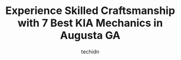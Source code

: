 ---
layout: ampstory
image: https://images.unsplash.com/photo-1508048236731-b5ef91f7840c?ixlib=rb-4.0.3&ixid=MnwxMjA3fDB8MHxwaG90by1wYWdlfHx8fGVufDB8fHx8&auto=format&fit=crop&w=640&h=853&q=80
author: techidn
featured: false
description: If youre in need of trustworthy and skilled KIA Mechanic in Augusta GA, USA, youll be pleased to discover the 7 best KIA Mechanic in town. Their expertise and commitment to customer satisf
title: Experience Skilled Craftsmanship with 7 Best KIA Mechanics in Augusta GA
cover:
   title: Experience Skilled Craftsmanship with 7 Best KIA Mechanics in Augusta GA
   subtitle: Rickpate
   background: https://images.unsplash.com/photo-1508048236731-b5ef91f7840c?ixlib=rb-4.0.3&ixid=MnwxMjA3fDB8MHxwaG90by1wYWdlfHx8fGVufDB8fHx8&auto=format&fit=crop&w=640&h=853&q=80

pages: 
 - layout: thirds
   top: <h1>#1 Evans Kia</h1>
   bottom: "<p>I recently purchased a new 2023 Kia K5 GT-Line from Evans Kia. My sales rep Sylvester Perry was great. He made sure that I got the exact vehicle that I wanted, with the o</p>"
   background: https://www.knot35.com/toplist/wp-content/uploads/2023/06/best-kia-mechanic-1-in-augusta-ga-1685834335.png
   backgroundblur: true
 - layout: thirds
   top: <h1>#2 Gordon Car Care</h1>
   bottom: "<p>Bldg, 29300 30th St, Augusta, GA 30905, United States</p>"
   background: https://www.knot35.com/toplist/wp-content/uploads/2023/06/best-kia-mechanic-2-in-augusta-ga-1685834336.jpeg
   cta:
      link: https://www.knot35.com/toplist/experience-skilled-craftsmanship-with-7-best-kia-mechanics-in-augusta-ga/
      text: Experience Skilled Craftsmanship with 7 Best KIA Mechanics in Augusta GA
 - layout: thirds
   top: <h1>#3 Martinez Auto Repair</h1>
   bottom: "<p>4162 Wheeler Rd B, Augusta, GA 30907, United States</p>"
   background: https://www.knot35.com/toplist/wp-content/uploads/2023/06/best-kia-mechanic-3-in-augusta-ga-1685834336.jpeg
   cta:
      link: https://www.knot35.com/toplist/experience-skilled-craftsmanship-with-7-best-kia-mechanics-in-augusta-ga/
      text: Experience Skilled Craftsmanship with 7 Best KIA Mechanics in Augusta GA
 - layout: thirds
   top: <h1>#4 A. C. Proctors Paint & Body Shop, Inc.</h1>
   bottom: "<p>3011 Milledgeville Rd, Augusta, GA 30904, United States</p>"
   background: https://images.unsplash.com/photo-1462556791646-c201b8241a94?ixlib=rb-4.0.3&ixid=MnwxMjA3fDB8MHxwaG90by1wYWdlfHx8fGVufDB8fHx8&auto=format&fit=crop&w=640&h=853&q=80
   cta:
      link: https://www.knot35.com/toplist/experience-skilled-craftsmanship-with-7-best-kia-mechanics-in-augusta-ga/
      text: Experience Skilled Craftsmanship with 7 Best KIA Mechanics in Augusta GA
 - layout: thirds
   top: <h1>#5 Quality Paint & Body</h1>
   bottom: "<p>3791 Peach Orchard Rd B, Augusta, GA 30906, United States</p>"
   background: https://images.unsplash.com/photo-1524169358666-79f22534bc6e?ixlib=rb-4.0.3&ixid=MnwxMjA3fDB8MHxwaG90by1wYWdlfHx8fGVufDB8fHx8&auto=format&fit=crop&w=640&h=853&q=80
   cta:
      link: https://www.knot35.com/toplist/experience-skilled-craftsmanship-with-7-best-kia-mechanics-in-augusta-ga/
      text: Experience Skilled Craftsmanship with 7 Best KIA Mechanics in Augusta GA
 - layout: thirds
   top: <h1>#6 Automotive Masters</h1>
   bottom: "<p>3815 Washington Rd, Augusta, GA 30907, United States</p>"
   background: https://images.unsplash.com/photo-1531169509526-f8f1fdaa4a67?ixlib=rb-4.0.3&ixid=MnwxMjA3fDB8MHxwaG90by1wYWdlfHx8fGVufDB8fHx8&auto=format&fit=crop&w=640&h=853&q=80
   cta:
      link: https://www.knot35.com/toplist/experience-skilled-craftsmanship-with-7-best-kia-mechanics-in-augusta-ga/
      text: Experience Skilled Craftsmanship with 7 Best KIA Mechanics in Augusta GA
 - layout: thirds
   top: <h1>#7 Auto Repair Shop Augusta, Georgia</h1>
   bottom: "<p>2812 Wheeler Rd, Augusta, GA 30909, United States</p>"
   background: https://images.unsplash.com/photo-1580610447943-1bfbef5efe07?ixlib=rb-4.0.3&ixid=MnwxMjA3fDB8MHxwaG90by1wYWdlfHx8fGVufDB8fHx8&auto=format&fit=crop&w=640&h=853&q=80
   cta:
      link: https://www.knot35.com/toplist/experience-skilled-craftsmanship-with-7-best-kia-mechanics-in-augusta-ga/
      text: Experience Skilled Craftsmanship with 7 Best KIA Mechanics in Augusta GA
 - layout: thirds
   middle: Continue reading...
   background: https://plus.unsplash.com/premium_photo-1664640458616-3c74f8cb4589?ixlib=rb-4.0.3&ixid=MnwxMjA3fDB8MHxwaG90by1wYWdlfHx8fGVufDB8fHx8&auto=format&fit=crop&w=640&h=853&q=80
   cta:
      link: https://www.knot35.com/toplist/experience-skilled-craftsmanship-with-7-best-kia-mechanics-in-augusta-ga/
      text: Experience Skilled Craftsmanship with 7 Best KIA Mechanics in Augusta GA
      
---